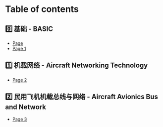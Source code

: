 # Table of contents

## 0️⃣ 基础 - BASIC

* [Page](README.md)
* [Page 1](ji-chu-basic/page-1.md)

## 1️⃣ 机载网络 - Aircraft Networking Technology

* [Page 2](ji-zai-wang-luo-aircraft-networking-technology/page-2.md)

## 2️⃣ 民用飞机机载总线与网络 - Aircraft Avionics Bus and Network

* [Page 3](min-yong-fei-ji-ji-zai-zong-xian-yu-wang-luo-aircraft-avionics-bus-and-network/page-3.md)
